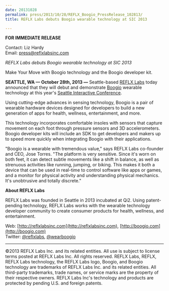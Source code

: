 ```yaml
---
date: 20131028
permalink: press/2013/10/28/REFLX_Boogio_PressRelease_102813/
title: REFLX Labs debuts Boogio wearable technology at SIC 2013

---
```


**FOR IMMEDIATE RELEASE**

Contact: Liz Hardy<br>
Email: [press@reflxlabsinc.com](mailto:press@reflxlabsinc.com)

*REFLX Labs debuts Boogio wearable technology at SIC 2013*

Make Your Move with Boogio technology and the Boogio developer kit.

**SEATTLE, WA &mdash; October 28th, 2013 &mdash;** Seattle-based
[REFLX Labs](http://reflxlabsinc.com) today announced that they will debut and
demonstrate [Boogio](http://boogio.com) wearable technology at this year's
[Seattle Interactive Conference](http://www.seattleinteractive.com/).

Using cutting-edge advances in sensing technology, Boogio is a pair of wearable
hardware devices designed for developers to build a new generation of apps for
health, wellness, entertainment, and more.

This technology incorporates comfortable insoles with sensors that capture
movement on each foot through pressure sensors and 3D accelerometers. Boogio
developer kits will include an SDK to get developers and makers up to speed more
quickly when integrating Boogio with their applications.

"Boogio is a wearable with tremendous value," says REFLX Labs co-founder and
CEO, Jose Torres. "The platform is very sensitive. Since it's worn on both feet,
it can detect subtle movements like a shift in balance, as well as strenuous
activities like running, jumping, or biking. This makes it both a device that
can be used in real-time to control software like apps or games, and a monitor
for physical activity and understanding physical mechanics. It's unobtrusive and
totally discrete."

**About REFLX Labs**

REFLX Labs was founded in Seattle in 2013 incubated at Qi2. Using patent-pending
technology, REFLX Labs works with the wearable technology developer community to
create consumer products for health, wellness, and entertainment.

Web: [http://reflxlabsinc.com](http://reflxlabsinc.com), [http://boogio.com](http://boogio.com)<br>
Twitter: [@reflxlabs](https://twitter.com/reflxlabs), [@wearboogio](https://twitter.com/wearboogio)

---

&copy;2013 REFLX Labs Inc. and its related entities. All use is subject to license
terms posted at REFLX Labs Inc. All rights reserved. REFLX Labs, REFLX, REFLX
Labs technology, the REFLX Labs logo, Boogio, and Boogio technology are
trademarks of REFLX Labs Inc. and its related entities. All third-party
trademarks, trade names, or service marks are the property of their respective
owners. REFLX Labs Inc's technology and products are protected by pending U.S.
and foreign patents.
